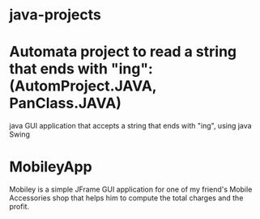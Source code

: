 # java-projects

# Automata project to read a string that ends with "ing": (AutomProject.JAVA, PanClass.JAVA)
java GUI application that accepts a string that ends with "ing", using java Swing 

# MobileyApp 
Mobiley is a simple JFrame GUI application for one of my friend's Mobile Accessories shop that helps him to compute the total charges and the profit.
